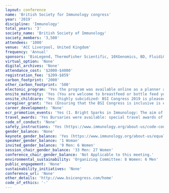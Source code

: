 ```yaml
---
layout: conference 
name: 'British Society for Immunology congress'
year: '2019'
discipline: 'Immunology'
total_years: '3'
society_name: 'British Society of Immunology'
society_members: '3,500'
attendees: '1000'
venue: 'ACC Liverpool, United Kingdom'
frequency: 'Annual'
sponsors: 'BioLegend, ThermoFisher Scientific, 10XGenomics, BD, FluidiGM, MACS Multenyi Biotec, nanoString, ACEA Biosciences Inc., MABTECH, STEMCELL'
virtual_option: 'None'
digital_archives: 'None'
attendance_cost: '$2000-$4000'
registration_fee: '$209-$859'
carbon_footprint: '2000'
other_carbon_footprint: '500'
electonic_program: 'Yes the program was available online as a planner and a .pdf file.'
onsite_maternity: 'Yes (You are welcome to breastfeed or bottle feed your baby anywhere at Congress. In addition, there will be a dedicated room for breastfeeding for those who request it.)'
onsite_childcare: 'Yes (highly subcidized: BSI Congress 2019 is pleased to announce the details of our crèche facilities for delegates wishing to bring their children to Congress. These facilities will be significantly subsidised by the BSI throughout the Congress programme including over the period of the poster sessions. Our chosen provider is Bluey and Baloo. Fully accredited and committed to providing the highest levels of childcare, Bluey and Baloo will ensure that your child is cared for and entertained throughout their stay. Children of all ages will be catered for. More details can be found on their website. If you would like to make use of this service please use this link. This initiative is in addition to other provisions already in place, such as breastfeeding facilities.)'
caregiver_grant: 'Yes (Ensuring that the BSI Congress is inclusive is extremely important to us. This year, we have launched a new grant scheme for those who have caring responsibilities at home, whether this is looking after children or older members of the family, or those that need carers themselves. This grant is intended to go towards the cost of the attendee’s care arrangements during the time they are attending BSI Congress. The grants will be worth up to £300 each and you will need to be a BSI member to apply.)'
career_development: 'None'
ecr_promotion_events: 'Yes (1. Bright Sparks in Immunology: The aim of this session is to showcase the research of early-career attendees as well as providing them with experience of presenting their work to a large audience.   2. Poster Prizes)'
travel_awards: 'Yes Bursaries were available: special travel awards of up to £250 to BSI members wishing to attend the BSI Congress 2019.'
code_of_conduct: 'None'
safety_instructions: 'Yes (https://www.immunology.org/about-us/code-conduct)'
gender_balance: 'None'
keynote_gender_balance: 'Yes (https://www.immunology.org/about-us/equality-and-diversity)'
speaker_gender_balance: '1 Woman'
invited_gender_balance: '9 Men: 6 Women'
session_chair_gender_balance: '33 Men: 27 Women'
conference_chair_gender_balance: 'Not Applicable to this meeting.'
environmental_sustainability: 'Organizing Committee: 8 Women: 6 Men'
public_engagement: 'None'
sustainability_initiatives: 'None'
conference_url: 'None'
other_details: 'http://www.bsicongress.com/home'
code_of_ethics: '-'
---
```

